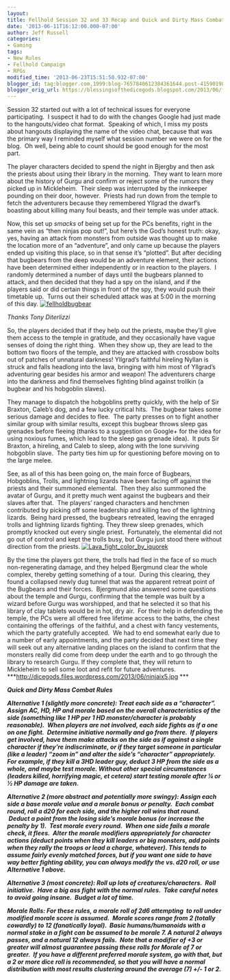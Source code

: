 ```yaml
---
layout:  
title: Fellhold Session 32 and 33 Recap and Quick and Dirty Mass Combat Rules
date: '2013-06-11T16:12:00.000-07:00'
author: Jeff Russell
categories:
- Gaming
tags:
- New Rules
- Fellhold Campaign
- RPGs
modified_time: '2013-06-23T15:51:50.932-07:00'
blogger_id: tag:blogger.com,1999:blog-7657840612384361644.post-4159019875845537670
blogger_orig_url: https://blessingsofthedicegods.blogspot.com/2013/06/fellhold-session-32-and-33-recap-and.html
---
```


Session 32 started out with a lot of technical issues for everyone participating.  I suspect it had to do with the changes Google had just made to the hangouts/video chat format.  Speaking of which, I miss my posts about hangouts displaying the name of the video chat, because that was the primary way I reminded myself what session number we were on for the blog.  Oh well, being able to count should be good enough for the most part.  
  
The player characters decided to spend the night in Bjergby and then ask the priests about using their library in the morning.  They want to learn more about the history of Gurgu and confirm or reject some of the rumors they picked up in Mickleheim.  Their sleep was interrupted by the innkeeper pounding on their door, however.  Priests had run down from the temple to fetch the adventurers because they remembered Yllgrad the dwarf’s boasting about killing many foul beasts, and their temple was under attack.  
  
Now, this set up *smacks* of being set up for the PCs benefits, right in the same vein as “then ninjas pop out!”, but here’s the God’s honest truth: okay, yes, having an attack from monsters from outside was thought up to make the location more of an “adventure”, and only came up because the players ended up visiting this place, so in that sense it’s “plotted”. But after deciding that bugbears from the deep would be an adventure element, their actions have been determined either independently or in reaction to the players.  I randomly determined a number of days until the bugbears planned to attack, and then decided that they had a spy on the island, and if the players said or did certain things in front of the spy, they would push their timetable up.  Turns out their scheduled attack was at 5:00 in the morning of this day.    [![fellholdbugbear](http://dicegods.files.wordpress.com/2013/06/fellholdbugbear.jpg?w=250)](http://dicegods.files.wordpress.com/2013/06/fellholdbugbear.jpg) 
  

  

*Thanks Tony Diterlizzi* 
  
So, the players decided that if they help out the priests, maybe they’ll give them access to the temple in gratitude, and they occasionally have vague senses of doing the right thing.  When they show up, they are lead to the bottom two floors of the temple, and they are attacked with crossbow bolts out of patches of unnatural darkness! Yllgrad’s faithful hireling Nyllan is struck and falls headlong into the lava, bringing with him most of Yllgrad’s adventuring gear besides his armor and weapon! The adventurers charge into the darkness and find themselves fighting blind against trollkin (a bugbear and his hobgoblin slaves).  
  
They manage to dispatch the hobgoblins pretty quickly, with the help of Sir Braxton, Caleb’s dog, and a few lucky critical hits.  The bugbear takes some serious damage and decides to flee.  The party presses on to fight another similar group with similar results, except this bugbear throws sleep gas grenades before fleeing (thanks to a suggestion on Google+ for the idea for using noxious fumes, which lead to the sleep gas grenade idea).  It puts Sir Braxton, a hireling, and Caleb to sleep, along with the lone surviving hobgoblin slave.  The party ties him up for questioning before moving on to the large melee.  
  
See, as all of this has been going on, the main force of Bugbears, Hobgoblins, Trolls, and lightning lizards have been facing off against the priests and their summoned elemental.  Then they also summoned the avatar of Gurgu, and it pretty much went against the bugbears and their slaves after that.  The players’ ranged characters and henchmen contributed by picking off some leadership and killing two of the lightning lizards.  Being hard pressed, the bugbears retreated, leaving the enraged trolls and lightning lizards fighting. They threw sleep grenades, which promptly knocked out every single priest.  Fortunately, the elemental did not go out of control and kept the trolls busy, but Gurgu just stood there without direction from the priests.    [![Lava_fight_color_by_iquorek](http://dicegods.files.wordpress.com/2013/06/lava_fight_color_by_iquorek.png?w=216)](http://dicegods.files.wordpress.com/2013/06/lava_fight_color_by_iquorek.png) 
  
By the time the players got there, the trolls had fled in the face of so much non-regenerating damage, and they helped Bjergmund clear the whole complex, thereby getting something of a tour.  During this clearing, they found a collapsed newly dug tunnel that was the apparent retreat point of the Bugbears and their forces.  Bjergmund also answered some questions about the temple and Gurgu, confirming that the temple was built by a wizard before Gurgu was worshipped, and that he selected it so that his library of clay tablets would be in hot, dry air.  For their help in defending the temple, the PCs were all offered free lifetime access to the baths, the chest containing the offerings  of the faithful, and a chest with fancy vestements, which the party gratefully accepted.  We had to end somewhat early due to a number of early appointments, and the party decided that next time they will seek out any alternative landing places on the island to confirm that the monsters really did come from deep under the earth and to go through the library to research Gurgu. If they complete that, they will return to Mickleheim to sell some loot and refit for future adventures.    ***<http://dicegods.files.wordpress.com/2013/06/ninjaix5.jpg> *** 
  
***Quick and Dirty Mass Combat Rules***  
  
***Alternative 1 (slightly more concrete): Treat each side as a “character”.  Assign AC, HD, HP and morale based on the overall characteristics of the side (something like 1 HP per 1 HD monster/character is probably reasonable).  When players are not involved, each side fights as if a one on one fight.  Determine initiative normally and go from there.  If players get involved, have them make attacks on the side as if against a single character if they’re indiscriminate, or if they target someone in particular (like a leader) “zoom in” and alter the side’s “character” appropriately.  For example, if they kill a 3HD leader guy, deduct 3 HP from the side as a whole, and maybe test morale. Without other special circumstances (leaders killed, horrifying magic, et cetera) start testing morale after ¼ or ½ HP damage are taken.***  
  
***Alternative 2 (more abstract and potentially more swingy): Assign each side a base morale value and a morale bonus or penalty.  Each combat round, roll a d20 for each side, and the higher roll wins that round.  Deduct a point from the losing side’s morale bonus (or increase the penalty by 1).  Test morale every round.  When one side fails a morale check, it flees.  Alter the morale modifiers appropriately for character actions (deduct points when they kill leaders or big monsters, add points when they rally the troops or lead a charge, whatever). This tends to assume fairly evenly matched forces, but if you want one side to have way better fighting ability, you can always modify the vs. d20 roll, or use Alternative 1 above.***  
  
***Alternative 3 (most concrete): Roll up lots of creatures/characters.  Roll initiative.  Have a big ass fight with the normal rules.  Take careful notes to avoid going insane.  Budget a lot of time.***  
  
***Morale Rolls: For these rules, a morale roll of 2d6 attempting  to roll under modified morale score is assumed.  Morale scores range from 2 (totally cowardly) to 12 (fanatically loyal).  Basic humans/humanoids with a normal stake in a fight can be assumed to be morale 7. A natural 2 always passes, and a natural 12 always fails.  Note that a modifier of +3 or greater will almost guarantee passing these rolls for Morale of 7 or greater.  If you have a different preferred morale system, go with that, but a 2 or more dice roll is recommended, so that you will have a normal distribution with most results clustering around the average (7) +/- 1 or 2.*** 
